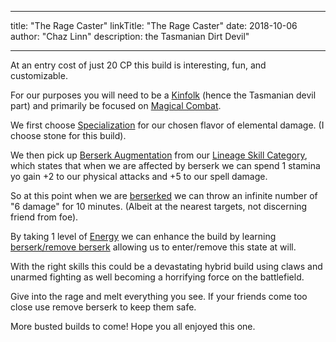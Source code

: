 
---
title: "The Rage Caster"
linkTitle: "The Rage Caster"
date: 2018-10-06
author: "Chaz Linn"
description: the Tasmanian Dirt Devil"

---
At an entry cost of just 20 CP this build is interesting, fun, and customizable.

For our purposes you will need to be a [Kinfolk](/rules/lineage_skill_categories/#kinfolk-lineage-skill-category) (hence the Tasmanian devil part) and primarily be focused on [Magical Combat](/rules/skill_categories/#magical-combat-skill-category).

We first choose [Specialization](/rules/skills/#specialization) for our chosen flavor of elemental damage. (I choose stone for this build).

We then pick up [Berserk Augmentation](/rules/skills/#berserk-augmentation) from our [Lineage Skill Category](/rules/lineage_skill_categories/#kinfolk-lineage-skill-category), which states that when we are affected by berserk we can spend 1 stamina yo gain +2 to our physical attacks and +5 to our spell damage.

So at this point when we are [berserked](/rules/conditions/#berserk) we can throw an infinite number of "6 <element> damage" for 10 minutes. (Albeit at the nearest targets, not discerning friend from foe).

By taking 1 level of [Energy](/rules/skills/#energy) we can enhance the build by learning [berserk/remove berserk](/rules/#berserkremove-berserk) allowing us to enter/remove this state at will.

With the right skills this could be a devastating hybrid build using claws and unarmed fighting as well becoming a horrifying force on the battlefield.

Give into the rage and melt everything you see. If your friends come too close use remove berserk to keep them safe. 

More busted builds to come! Hope you all enjoyed this one.

